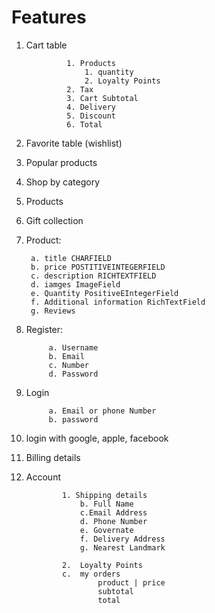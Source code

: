 # Features
1. Cart table

                1. Products
                    1. quantity
                    2. Loyalty Points
                2. Tax
                3. Cart Subtotal
                4. Delivery
                5. Discount
                6. Total
    
2. Favorite table (wishlist)
3. Popular products
4. Shop by category
5. Products
5. Gift collection
6. Product:
    
        a. title CHARFIELD
        b. price POSTITIVEINTEGERFIELD
        c. description RICHTEXTFIELD
        d. iamges ImageField
        e. Quantity PositiveEIntegerField
        f. Additional information RichTextField
        g. Reviews 
    

7. Register:

            a. Username
            b. Email
            c. Number
            d. Password
8. Login

            a. Email or phone Number
            b. password

9. login with google, apple, facebook
11. Billing details
12. Account
            
                1. Shipping details
                    b. Full Name
                    c.Email Address
                    d. Phone Number
                    e. Governate
                    f. Delivery Address
                    g. Nearest Landmark

                2.  Loyalty Points
                c.  my orders
                        product | price
                        subtotal
                        total
